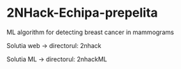 # 2NHack-Echipa-prepelita
ML algorithm for detecting breast cancer in mammograms

Solutia web -> directorul: 2nhack 

Solutia ML -> directorul: 2nhackML

